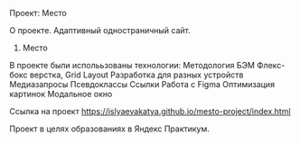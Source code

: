 Проект: Место

О проекте. Адаптивный одностраничный сайт.
1. Место

В проекте были исполььзованы технологии:
Методология БЭМ
Флекс-бокс верстка, Grid Layout
Разработка для разных устройств
Медиазапросы
Псевдоклассы
Ссылки
Работа с Figma
Оптимизация картинок
Модальное окно

Ccылка на проект
https://islyaevakatya.github.io/mesto-project/index.html

Проект в целях образованиях в Яндекс Практикум.
